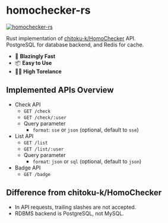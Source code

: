 # homochecker-rs
[![homochecker-rs](https://github.com/kb10uy/homochecker-rs/workflows/Build%20and%20Test/badge.svg)](https://github.com/kb10uy/homochecker-rs/actions?query=workflow%3A%22Build+and+Test%22)

Rust implementation of [chitoku-k/HomoChecker](https://github.com/chitoku-k/HomoChecker) API.  
PostgreSQL for database backend, and Redis for cache.

* 🚀 **Blazingly Fast**
* 📦 **Easy to Use**
* 👨‍🔧 **High Torelance**

## Implemented APIs Overview
* Check API
    - `GET /check`
    - `GET /check/:user`
    - Query parameter
        - `format`: `sse` or `json` (optional, default to `sse`)
* List API
    - `GET /list`
    - `GET /list/:user`
    - Query parameter
        - `format`: `json` or `sql` (optional, default to `json`)
* Badge API
    - `GET /badge`

## Difference from chitoku-k/HomoChecker
* In API requests, trailing slashes are not accepted.
* RDBMS backend is PostgreSQL, not MySQL.
